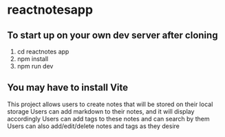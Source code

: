 # reactnotesapp

## To start up on your own dev server after cloning
1. cd reactnotes app
2. npm install
3. npm run dev
## You may have to install Vite

This project allows users to create notes that will be stored on their local storage
Users can add markdown to their notes, and it will display accordingly
Users can add tags to these notes and can search by them
Users can also add/edit/delete notes and tags as they desire
